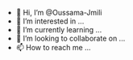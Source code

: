 - 👋 Hi, I’m @Oussama-Jmili
- 👀 I’m interested in ...
- 🌱 I’m currently learning ...
- 💞️ I’m looking to collaborate on ...
- 📫 How to reach me ...

<!---
Oussama-Jmili/Oussama-Jmili is a ✨ special ✨ repository because its `README.md` (this file) appears on your GitHub profile.
You can click the Preview link to take a look at your changes.
--->
